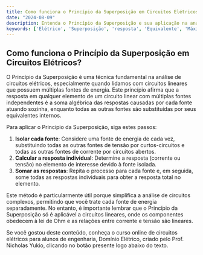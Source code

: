 ```yaml
---
title: Como funciona o Princípio da Superposição em Circuitos Elétricos?
date: "2024-08-09"
description: Entenda o Princípio da Superposição e sua aplicação na análise de circuitos elétricos.
keywords: ['Elétrico', 'Superposição', 'resposta', 'Equivalente', 'Máxima', 'Exemplo', 'Malha']
---
```


## Como funciona o Princípio da Superposição em Circuitos Elétricos?

O Princípio da Superposição é uma técnica fundamental na análise de circuitos elétricos, especialmente quando lidamos com circuitos lineares que possuem múltiplas fontes de energia. Este princípio afirma que a resposta em qualquer elemento de um circuito linear com múltiplas fontes independentes é a soma algébrica das respostas causadas por cada fonte atuando sozinha, enquanto todas as outras fontes são substituídas por seus equivalentes internos.

Para aplicar o Princípio da Superposição, siga estes passos:

1. **Isolar cada fonte**: Considere uma fonte de energia de cada vez, substituindo todas as outras fontes de tensão por curtos-circuitos e todas as outras fontes de corrente por circuitos abertos.
2. **Calcular a resposta individual**: Determine a resposta (corrente ou tensão) no elemento de interesse devido à fonte isolada.
3. **Somar as respostas**: Repita o processo para cada fonte e, em seguida, some todas as respostas individuais para obter a resposta total no elemento.

Este método é particularmente útil porque simplifica a análise de circuitos complexos, permitindo que você trate cada fonte de energia separadamente. No entanto, é importante lembrar que o Princípio da Superposição só é aplicável a circuitos lineares, onde os componentes obedecem à lei de Ohm e as relações entre corrente e tensão são lineares.

Se você gostou deste conteúdo, conheça o curso online de circuitos elétricos para alunos de engenharia, Domínio Elétrico, criado pelo Prof. Nicholas Yukio, clicando no botão presente logo abaixo do texto.